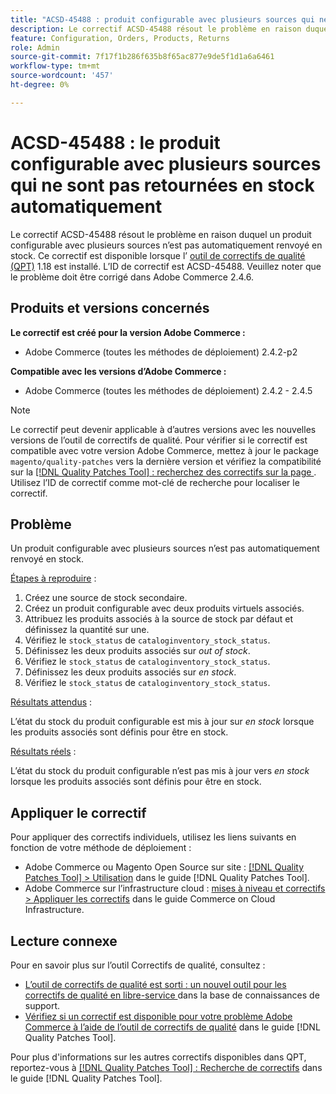 ```yaml
---
title: "ACSD-45488 : produit configurable avec plusieurs sources qui ne sont pas automatiquement retournées en stock"
description: Le correctif ACSD-45488 résout le problème en raison duquel un produit configurable avec plusieurs sources n’est pas automatiquement renvoyé en stock. Ce correctif est disponible lorsque l’[outil de correctifs de qualité (QPT)](https://experienceleague.adobe.com/fr/docs/commerce-knowledge-base/kb/announcements/commerce-announcements/magento-quality-patches-released-new-tool-to-self-serve-quality-patches) 1.1.18 est installé. L’ID de correctif est ACSD-45488. Veuillez noter que le problème doit être corrigé dans Adobe Commerce 2.4.6.
feature: Configuration, Orders, Products, Returns
role: Admin
source-git-commit: 7f17f1b286f635b8f65ac877e9de5f1d1a6a6461
workflow-type: tm+mt
source-wordcount: '457'
ht-degree: 0%

---
```


# ACSD-45488 : le produit configurable avec plusieurs sources qui ne sont pas retournées en stock automatiquement

Le correctif ACSD-45488 résout le problème en raison duquel un produit configurable avec plusieurs sources n’est pas automatiquement renvoyé en stock. Ce correctif est disponible lorsque l’ [outil de correctifs de qualité (QPT)](https://experienceleague.adobe.com/fr/docs/commerce-knowledge-base/kb/announcements/commerce-announcements/magento-quality-patches-released-new-tool-to-self-serve-quality-patches) 1.18 est installé. L’ID de correctif est ACSD-45488. Veuillez noter que le problème doit être corrigé dans Adobe Commerce 2.4.6.

## Produits et versions concernés

**Le correctif est créé pour la version Adobe Commerce :**

* Adobe Commerce (toutes les méthodes de déploiement) 2.4.2-p2

**Compatible avec les versions d’Adobe Commerce :**

* Adobe Commerce (toutes les méthodes de déploiement) 2.4.2 - 2.4.5

>[!NOTE]
>
>Le correctif peut devenir applicable à d’autres versions avec les nouvelles versions de l’outil de correctifs de qualité. Pour vérifier si le correctif est compatible avec votre version Adobe Commerce, mettez à jour le package `magento/quality-patches` vers la dernière version et vérifiez la compatibilité sur la [[!DNL Quality Patches Tool] : recherchez des correctifs sur la page ](https://experienceleague.adobe.com/fr/docs/commerce-knowledge-base/kb/announcements/commerce-announcements/magento-quality-patches-released-new-tool-to-self-serve-quality-patches). Utilisez l’ID de correctif comme mot-clé de recherche pour localiser le correctif.

## Problème

Un produit configurable avec plusieurs sources n’est pas automatiquement renvoyé en stock.

<u>Étapes à reproduire</u> :

1. Créez une source de stock secondaire.
1. Créez un produit configurable avec deux produits virtuels associés.
1. Attribuez les produits associés à la source de stock par défaut et définissez la quantité sur une.
1. Vérifiez le `stock_status` de `cataloginventory_stock_status`.
1. Définissez les deux produits associés sur *out of stock*.
1. Vérifiez le `stock_status` de `cataloginventory_stock_status`.
1. Définissez les deux produits associés sur *en stock*.
1. Vérifiez le `stock_status` de `cataloginventory_stock_status`.

<u>Résultats attendus</u> :

L’état du stock du produit configurable est mis à jour sur *en stock* lorsque les produits associés sont définis pour être en stock.

<u>Résultats réels</u> :

L’état du stock du produit configurable n’est pas mis à jour vers *en stock* lorsque les produits associés sont définis pour être en stock.

## Appliquer le correctif

Pour appliquer des correctifs individuels, utilisez les liens suivants en fonction de votre méthode de déploiement :

* Adobe Commerce ou Magento Open Source sur site : [[!DNL Quality Patches Tool] > Utilisation](/help/tools/quality-patches-tool/usage.md) dans le guide [!DNL Quality Patches Tool].
* Adobe Commerce sur l’infrastructure cloud : [mises à niveau et correctifs > Appliquer les correctifs](https://experienceleague.adobe.com/docs/commerce-cloud-service/user-guide/develop/upgrade/apply-patches.html?lang=fr) dans le guide Commerce on Cloud Infrastructure.

## Lecture connexe

Pour en savoir plus sur l’outil Correctifs de qualité, consultez :

* [ L’outil de correctifs de qualité est sorti : un nouvel outil pour les correctifs de qualité en libre-service ](https://experienceleague.adobe.com/fr/docs/commerce-knowledge-base/kb/announcements/commerce-announcements/magento-quality-patches-released-new-tool-to-self-serve-quality-patches) dans la base de connaissances de support.
* [Vérifiez si un correctif est disponible pour votre problème Adobe Commerce à l’aide de l’outil de correctifs de qualité](/help/tools/quality-patches-tool/patches-available-in-qpt/check-patch-for-magento-issue-with-magento-quality-patches.md) dans le guide [!DNL Quality Patches Tool].

Pour plus d&#39;informations sur les autres correctifs disponibles dans QPT, reportez-vous à [[!DNL Quality Patches Tool] : Recherche de correctifs](https://experienceleague.adobe.com/tools/commerce-quality-patches/index.html?lang=fr) dans le guide [!DNL Quality Patches Tool].
